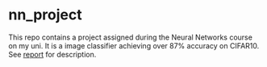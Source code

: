 # nn_project
This repo contains a project assigned during the Neural Networks course on my uni. It is a image classifier achieving over 87% accuracy on CIFAR10.
See [report](https://github.com/piotder/nn_project/blob/master/report.ipynb) for description.
